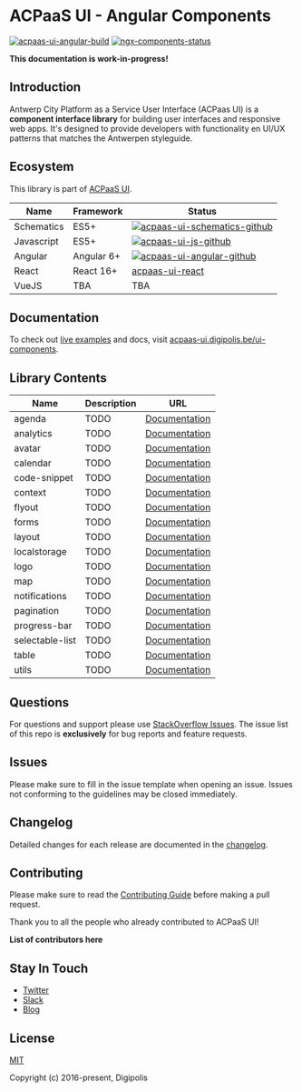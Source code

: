 # ACPaaS UI - Angular Components

[![acpaas-ui-angular-build]][acpaas-ui-angular-travis]
[![ngx-components-status]][ngx-components-package]

**This documentation is work-in-progress!**

## Introduction

Antwerp City Platform as a Service User Interface (ACPaas UI) is a **component interface library** for building user interfaces and responsive web apps. It's designed to provide developers with functionality en UI/UX patterns that matches the Antwerpen styleguide.

## Ecosystem

This library is part of [ACPaaS UI][acpaas-ui].

| Name              | Framework  | Status  |
| ----------------- | ---------- | ------- |
| Schematics        | ES5+       | [![acpaas-ui-schematics-github]][acpaas-ui-schematics] |
| Javascript        | ES5+       | [![acpaas-ui-js-github]][acpaas-ui-js] |
| Angular           | Angular 6+ | [![acpaas-ui-angular-github]][acpaas-ui-angular] |
| React             | React 16+  | [acpaas-ui-react] |
| VueJS             | TBA        | TBA  |

## Documentation

To check out [live examples]() and docs, visit [acpaas-ui.digipolis.be/ui-components][acpaas-ui-components].

## Library Contents

| Name           | Description                              | URL                                                       |
| -------------- | ---------------------------------------- | --------------------------------------------------------- |
| agenda         | TODO                                     | [Documentation](./packages/agenda/README.md)              |
| analytics      | TODO                                     | [Documentation](./packages/analytics/README.md)           |
| avatar         | TODO                                     | [Documentation](./packages/avatar/README.md)              |
| calendar       | TODO                                     | [Documentation](./packages/calendar/README.md)            |
| code-snippet   | TODO                                     | [Documentation](./packages/code-snippet/README.md)        |
| context        | TODO                                     | [Documentation](./packages/context/README.md)             |
| flyout         | TODO                                     | [Documentation](./packages/flyout/README.md)              |
| forms          | TODO                                     | [Documentation](./packages/forms/README.md)               |
| layout         | TODO                                     | [Documentation](./packages/layout/README.md)              |
| localstorage   | TODO                                     | [Documentation](./packages/localstorage/README.md)        |
| logo           | TODO                                     | [Documentation](./packages/logo/README.md)                |
| map            | TODO                                     | [Documentation](./packages/map/README.md)                 |
| notifications  | TODO                                     | [Documentation](./packages/notifications/README.md)       |
| pagination     | TODO                                     | [Documentation](./packages/pagination/README.md)          |
| progress-bar   | TODO                                     | [Documentation](./packages/progress-bar/README.md)        |
| selectable-list| TODO                                     | [Documentation](./packages/selectable-list/README.md)     |
| table          | TODO                                     | [Documentation](./packages/table/README.md)               |
| utils          | TODO                                     | [Documentation](./packages/utils/README.md)               |

## Questions

For questions and support please use [StackOverflow Issues][stackoverflow-issues]. The issue list of this repo is **exclusively** for bug reports and feature requests.

## Issues

Please make sure to fill in the issue template when opening an issue. Issues not conforming to the guidelines may be closed immediately.

## Changelog

Detailed changes for each release are documented in the [changelog](./CHANGELOG.md).

## Contributing

Please make sure to read the [Contributing Guide](./CONTRIBUTING.md) before making a pull request.

Thank you to all the people who already contributed to ACPaaS UI!

**List of contributors here**

## Stay In Touch

- [Twitter]()
- [Slack]()
- [Blog]()

## License

[MIT](http://opensource.org/licenses/MIT)

Copyright (c) 2016-present, Digipolis

<!-- Generic Links -->
[acpaas-ui]: https://acpaas-ui.digipolis.be
[acpaas-ui-components]: https://acpaas-ui.digipolis.be/ui-components

<!-- StackOverflow -->
[stackoverflow-issues]: https://stackoverflow.com/questions/tagged/acpaas-ui

<!-- Travis -->
[acpaas-ui-angular-build]: https://img.shields.io/travis/digipolisantwerp/acpaas-ui-ngx.svg
[acpaas-ui-angular-travis]: https://travis-ci.org/digipolisantwerp/acpaas-ui-ngx

<!-- Github links -->

<!-- Github URL -->
[acpaas-ui-schematics]: https://github.com/digipolisantwerp/acpaas-ui_schematics
[acpaas-ui-js]: https://github.com/digipolisantwerp/acpaas-ui_js
[acpaas-ui-angular]: https://github.com/digipolisantwerp/acpaas-ui_angular
[acpaas-ui-react]: https://github.com/digipolisantwerp/acpaas-ui_react

<!-- Github Version Badge -->
[acpaas-ui-schematics-github]: https://img.shields.io/github/package-json/v/digipolisantwerp/acpaas-ui_schematics.svg
[acpaas-ui-angular-github]: https://img.shields.io/github/package-json/v/digipolisantwerp/acpaas-ui_angular.svg
[acpaas-ui-js-github]: https://img.shields.io/github/package-json/v/digipolisantwerp/acpaas-ui_js.svg

<!-- NPM Package links -->
[ngx-components-package]: https://www.npmjs.com/package/@acpaas-ui/ngx-components

<!-- NPM Version Badge -->
[ngx-components-status]: https://img.shields.io/npm/v/@acpaas-ui/ngx-components.svg